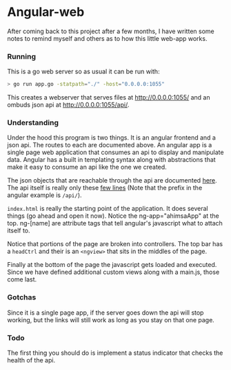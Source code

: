 Angular-web
===========

After coming back to this project after a few months, I have written some notes to 
remind myself and others as to how this little web-app works.

### Running 

This is a go web server so as usual it can be run with:
```bash
> go run app.go -statpath="./" -host="0.0.0.0:1055"
```

This creates a webserver that serves files at http://0.0.0.0:1055/ and an ombuds json api at http://0.0.0.0:1055/api/.

### Understanding

Under the hood this program is two things. It is an angular frontend and a json api. 
The routes to each are documented above.
An angular app is a single page web application that consumes an api to display and manipulate data.
Angular has a built in templating syntax along with abstractions that make it easy to consume an api like the one we created.

The json objects that are reachable through the api are documented [here](https://godoc.org/github.com/soapboxsys/ombudslib/ombjson).
The api itself is really only these [few lines](https://github.com/NSkelsey/ahimsarest/blob/master/jsonapi.go#L270-L286) 
(Note that the prefix in the angular example is `/api/`).


`index.html` is really the starting point of the application. 
It does several things (go ahead and open it now).
Notice the ng-app="ahimsaApp" at the top. 
ng-[name] are attribute tags that tell angular's javascript what to attach itself to.

Notice that portions of the page are broken into controllers. 
The top bar has a `headCtrl` and their is an `<ngview>` that sits in the middles of the page.

Finally at the bottom of the page the javascript gets loaded and executed. 
Since we have defined additional custom views along with a main.js, those come last.

### Gotchas

Since it is a single page app, if the server goes down the api will stop working, 
but the links will still work as long as you stay on that one page. 


### Todo
The first thing you should do is implement a status indicator that checks the health of the api.
